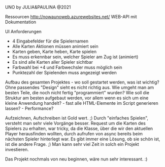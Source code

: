 UNO by JULIA&PAULINA @2021

Ressourcen
http://nowaunoweb.azurewebsites.net/
WEB-API mit Dokumentation

UI Anforderungen

* 4 Eingabefelder für die Spielernamen
* Alle Karten Aktionen müssen animiert sein
* Karten geben, Karte heben, Karte spielen
* Es muss erkennbar sein, welcher Spieler am Zug ist (animiert)
* Es sind alle Karten aller Spieler sichtbar
* Farbwahl bei +4 und Farbwechsler muss möglich sein
* Punktezahl der Spielenden muss angezeigt werden





Aufbau des gesamten Projektes - wo soll gestartet werden, was ist wichtig? Ohne passendes "Design" sieht es nicht richtig aus.
Wie umgeht man am besten Teile, die noch nicht fertig "programmiert" wurden?
Wie soll die Struktur am besten aufgebaut werden, vor allem wenn es sich um eine kleine Anwendung handelt?
    - fast alle HTML-Elemente im Script generieren lassen?
    - Performance?

Aufzeichnen, Aufschreiben ist Gold wert. ;) 
Durch "einfaches Spielen", versteht man sehr viele Vorgänge besser.
Request um die Karten des Spielers zu erhalten, war tricky, da die Klasse, über die wir den aktuellen Player herausfinden wollten, durch aufrufen von async bereits beim nächsten Spieler hinterlegt war.
Es gibt immer eine Lösung, ob sie schön ist, ist die andere Frage. ;) 
Man kann sehr viel Zeit in solch ein Projekt investieren.

Das Projekt nochmals von neu beginnen, wäre nun sehr interessant. :)
